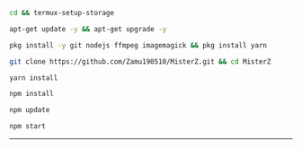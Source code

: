 
```bash
cd && termux-setup-storage
```

```bash
apt-get update -y && apt-get upgrade -y
```

```bash
pkg install -y git nodejs ffmpeg imagemagick && pkg install yarn 
```

```bash
git clone https://github.com/Zamu190510/MisterZ.git && cd MisterZ 
```

```bash
yarn install
```

```bash
npm install
```

```bash
npm update
```

```bash
npm start
```
***

